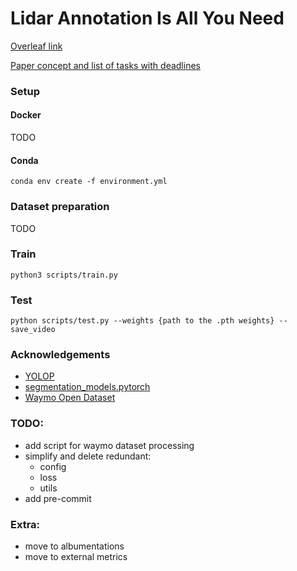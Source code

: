 # Lidar Annotation Is All You Need

[Overleaf link](https://www.overleaf.com/1696216323nwdndpcgrhwx) 

[Paper concept and list of tasks with deadlines](https://evocargo.atlassian.net/wiki/spaces/PER/pages/717815826/-+Lidar+data+is+all+you+need+for+2d+road+segmentation)

### Setup

#### Docker
TODO

#### Conda
```shell
conda env create -f environment.yml
```

### Dataset preparation
TODO

### Train
```shell
python3 scripts/train.py
```

### Test
```shell
python scripts/test.py --weights {path to the .pth weights} --save_video
```

### Acknowledgements
* [YOLOP](https://github.com/hustvl/YOLOP)
* [segmentation_models.pytorch](https://github.com/qubvel/segmentation_models.pytorch)
* [Waymo Open Dataset](https://github.com/waymo-research/waymo-open-dataset)

### TODO:
* add script for waymo dataset processing
* simplify and delete redundant:
    * config
    * loss
    * utils
* add pre-commit

### Extra:
* move to albumentations 
* move to external metrics 